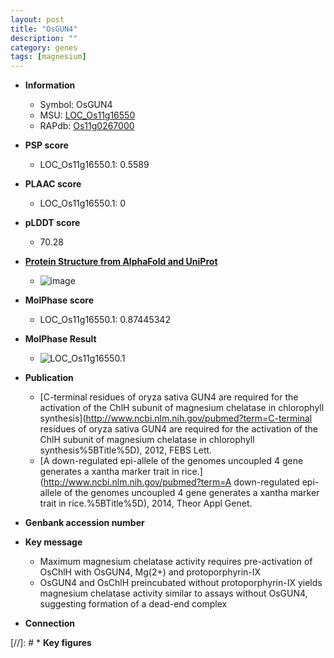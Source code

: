 ```yaml
---
layout: post
title: "OsGUN4"
description: ""
category: genes
tags: [magnesium]
---
```


* **Information**  
    + Symbol: OsGUN4  
    + MSU: [LOC_Os11g16550](http://rice.plantbiology.msu.edu/cgi-bin/ORF_infopage.cgi?orf=LOC_Os11g16550)  
    + RAPdb: [Os11g0267000](http://rapdb.dna.affrc.go.jp/viewer/gbrowse_details/irgsp1?name=Os11g0267000)  

* **PSP score**  
    + LOC_Os11g16550.1: 0.5589 

* **PLAAC score**  
    + LOC_Os11g16550.1: 0 

* **pLDDT score**
    + 70.28

* **[Protein Structure from AlphaFold and UniProt](https://www.uniprot.org/uniprotkb/Q53M04/entry#structure)**
    + ![image](https://ricepsp.github.io/images/Q5/AF-Q53M04-F1.png)

* **MolPhase score**
    + LOC_Os11g16550.1: 0.87445342

* **MolPhase Result**
    + ![LOC_Os11g16550.1](https://304243504.github.io/Pictures/LOC_Os11g/LOC_Os11g16550.1.png)

* **Publication**  
    + [C-terminal residues of oryza sativa GUN4 are required for the activation of the ChlH subunit of magnesium chelatase in chlorophyll synthesis](http://www.ncbi.nlm.nih.gov/pubmed?term=C-terminal residues of oryza sativa GUN4 are required for the activation of the ChlH subunit of magnesium chelatase in chlorophyll synthesis%5BTitle%5D), 2012, FEBS Lett.
    + [A down-regulated epi-allele of the genomes uncoupled 4 gene generates a xantha marker trait in rice.](http://www.ncbi.nlm.nih.gov/pubmed?term=A down-regulated epi-allele of the genomes uncoupled 4 gene generates a xantha marker trait in rice.%5BTitle%5D), 2014, Theor Appl Genet.

* **Genbank accession number**  

* **Key message**  
    + Maximum magnesium chelatase activity requires pre-activation of OsChlH with OsGUN4, Mg(2+) and protoporphyrin-IX
    + OsGUN4 and OsChlH preincubated without protoporphyrin-IX yields magnesium chelatase activity similar to assays without OsGUN4, suggesting formation of a dead-end complex

* **Connection**  

[//]: # * **Key figures**  


